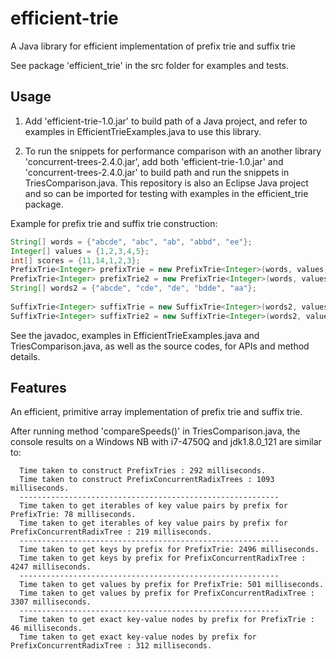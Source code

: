 # efficient-trie

A Java library for efficient implementation of prefix trie and suffix trie 

See package 'efficient_trie' in the src folder for examples and tests.

## Usage

1. Add 'efficient-trie-1.0.jar' to build path of a Java project, and refer to examples in EfficientTrieExamples.java to use this library.

2. To run the snippets for performance comparison with an another library 'concurrent-trees-2.4.0.jar', add both 'efficient-trie-1.0.jar' and 'concurrent-trees-2.4.0.jar' to build path and run the snippets in TriesComparison.java. This repository is also an Eclipse Java project and so can be imported for testing with examples in the efficient_trie package.


Example for prefix trie and suffix trie construction:

```java
String[] words = {"abcde", "abc", "ab", "abbd", "ee"};
Integer[] values = {1,2,3,4,5};
int[] scores = {11,14,1,2,3};
PrefixTrie<Integer> prefixTrie = new PrefixTrie<Integer>(words, values, scores);
PrefixTrie<Integer> prefixTrie2 = new PrefixTrie<Integer>(words, values);
String[] words2 = {"abcde", "cde", "de", "bdde", "aa"};
		
SuffixTrie<Integer> suffixTrie = new SuffixTrie<Integer>(words2, values, scores);
SuffixTrie<Integer> suffixTrie2 = new SuffixTrie<Integer>(words2, values);
``` 

See the javadoc, examples in EfficientTrieExamples.java and TriesComparison.java, as well as the source codes, for APIs and method details.

## Features 

An efficient, primitive array implementation of prefix trie and suffix trie. 

After running method 'compareSpeeds()' in TriesComparison.java, the console results on a Windows NB with i7-4750Q and jdk1.8.0_121 are similar to: 
 
 	  Time taken to construct PrefixTries : 292 milliseconds.
	  Time taken to construct PrefixConcurrentRadixTrees : 1093 milliseconds.
	  ----------------------------------------------------------
	  Time taken to get iterables of key value pairs by prefix for PrefixTrie: 78 milliseconds.
	  Time taken to get iterables of key value pairs by prefix for PrefixConcurrentRadixTree : 219 milliseconds.
	  ----------------------------------------------------------
	  Time taken to get keys by prefix for PrefixTrie: 2496 milliseconds.
	  Time taken to get keys by prefix for PrefixConcurrentRadixTree : 4247 milliseconds.
	  ----------------------------------------------------------
	  Time taken to get values by prefix for PrefixTrie: 501 milliseconds.
	  Time taken to get values by prefix for PrefixConcurrentRadixTree : 3307 milliseconds.
	  ----------------------------------------------------------
	  Time taken to get exact key-value nodes by prefix for PrefixTrie : 46 milliseconds.
	  Time taken to get exact key-value nodes by prefix for PrefixConcurrentRadixTree : 312 milliseconds.

	  
	  
